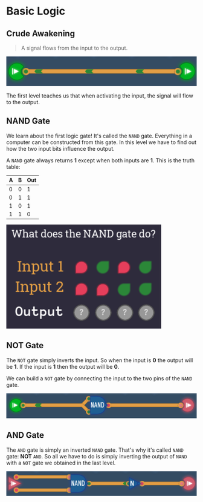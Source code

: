 # Basic Logic

## Crude Awakening

> A signal flows from the input to the output.

![Signal](./assets/basic_logic/crude_awakening.png)

The first level teaches us that when activating the input, the signal will flow to the output.

## NAND Gate

We learn about the first logic gate! It's called the `NAND` gate. Everything in a computer can be constructed from this gate. In this level we have to find out how the two input bits influence the output.

A `NAND` gate always returns **1** except when both inputs are **1**. This is the truth table:

| A   | B   | Out |
| --- | --- | --- |
| 0   | 0   | 1   |
| 0   | 1   | 1   |
| 1   | 0   | 1   |
| 1   | 1   | 0   |

![NAND gate](./assets/basic_logic/nand_gate.png)

## NOT Gate

The `NOT` gate simply inverts the input. So when the input is **0** the output will be **1**. If the input is **1** then the output will be **0**.

We can build a `NOT` gate by connecting the input to the two pins of the `NAND` gate.

![NOT gate](./assets/basic_logic/not_gate.png)

## AND Gate

The `AND` gate is simply an inverted `NAND` gate. That's why it's called `NAND` gate: **NOT** `AND`. So all we have to do is simply inverting the output of `NAND` with a `NOT` gate we obtained in the last level.

![AND gate](./assets/basic_logic/and_gate.png)
